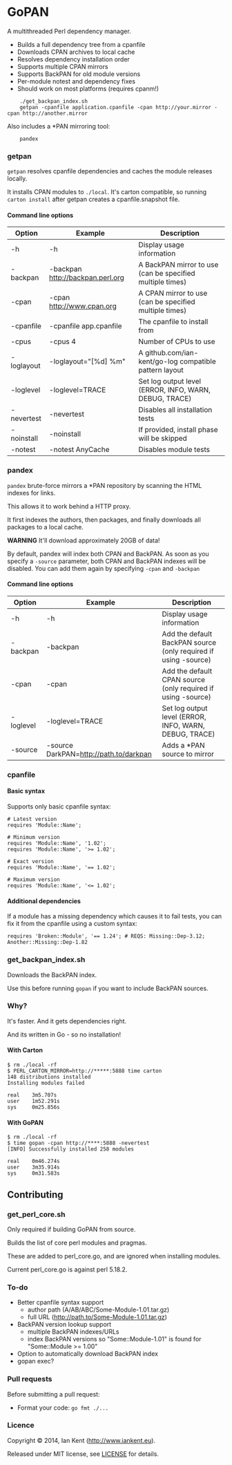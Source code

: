 GoPAN
=====

A multithreaded Perl dependency manager.

- Builds a full dependency tree from a cpanfile
- Downloads CPAN archives to local cache
- Resolves dependency installation order
- Supports multiple CPAN mirrors
- Supports BackPAN for old module versions
- Per-module notest and dependency fixes
- Should work on most platforms (requires cpanm!)

```
    ./get_backpan_index.sh
	getpan -cpanfile application.cpanfile -cpan http://your.mirror -cpan http://another.mirror
```

Also includes a *PAN mirroring tool:

```
    pandex
```

### getpan

`getpan` resolves cpanfile dependencies and caches the module releases locally.

It installs CPAN modules to `./local`. It's carton compatible, so running 
`carton install` after getpan creates a cpanfile.snapshot file.

#### Command line options

| Option            | Example                          | Description
| ---------         | -------                          | -----------
| -h                | -h                               | Display usage information
| -backpan          | -backpan http://backpan.perl.org | A BackPAN mirror to use (can be specified multiple times)
| -cpan             | -cpan http://www.cpan.org        | A CPAN mirror to use (can be specified multiple times)
| -cpanfile         | -cpanfile app.cpanfile           | The cpanfile to install from
| -cpus             | -cpus 4                          | Number of CPUs to use
| -loglayout        | -loglayout="[%d] %m"             | A github.com/ian-kent/go-log compatible pattern layout
| -loglevel         | -loglevel=TRACE                  | Set log output level (ERROR, INFO, WARN, DEBUG, TRACE)
| -nevertest        | -nevertest                       | Disables all installation tests
| -noinstall        | -noinstall                       | If provided, install phase will be skipped
| -notest           | -notest AnyCache                 | Disables module tests

### pandex

`pandex` brute-force mirrors a *PAN repository by scanning the HTML indexes for links.

This allows it to work behind a HTTP proxy.

It first indexes the authors, then packages, and finally downloads all packages to a local cache.

**WARNING** It'll download approximately 20GB of data!

By default, pandex will index both CPAN and BackPAN. As soon as you specify a `-source` parameter, both
CPAN and BackPAN indexes will be disabled. You can add them again by specifying `-cpan` and `-backpan`

#### Command line options

| Option      | Example                                | Description
| ---------   | -------                                | -----------
| -h          | -h                                     | Display usage information
| -backpan    | -backpan                               | Add the default BackPAN source (only required if using -source)
| -cpan       | -cpan                                  | Add the default CPAN source (only required if using -source)
| -loglevel   | -loglevel=TRACE                        | Set log output level (ERROR, INFO, WARN, DEBUG, TRACE)
| -source     | -source DarkPAN=http://path.to/darkpan | Adds a *PAN source to mirror

### cpanfile

#### Basic syntax

Supports only basic cpanfile syntax:

	# Latest version
    requires 'Module::Name';

    # Minimum version
    requires 'Module::Name', '1.02';
    requires 'Module::Name', '>= 1.02';

    # Exact version
    requires 'Module::Name', '== 1.02';

    # Maximum version
    requires 'Module::Name', '<= 1.02';

#### Additional dependencies

If a module has a missing dependency which causes it to fail tests, you can fix it from the cpanfile
using a custom syntax:

    requires 'Broken::Module', '== 1.24'; # REQS: Missing::Dep-3.12; Another::Missing::Dep-1.82

### get_backpan_index.sh

Downloads the BackPAN index.

Use this before running `gopan` if you want to include BackPAN sources.

### Why?

It's faster. And it gets dependencies right.

And its written in Go - so no installation!

#### With Carton

    $ rm ./local -rf
    $ PERL_CARTON_MIRROR=http://*****:5888 time carton
    148 distributions installed
    Installing modules failed

    real    3m5.707s
    user    1m52.291s
    sys	    0m25.856s

#### With GoPAN

    $ rm ./local -rf
    $ time gopan -cpan http://****:5888 -nevertest
    [INFO] Successfully installed 258 modules

    real    0m46.274s
    user    3m35.914s
    sys     0m31.583s

## Contributing

### get_perl_core.sh

Only required if building GoPAN from source.

Builds the list of core perl modules and pragmas.

These are added to perl_core.go, and are ignored when installing modules.

Current perl_core.go is against perl 5.18.2.

### To-do

- Better cpanfile syntax support
  - author path (A/AB/ABC/Some-Module-1.01.tar.gz)
  - full URL (http://path.to/Some-Module-1.01.tar.gz)
- BackPAN version lookup support
  - multiple BackPAN indexes/URLs
  - index BackPAN versions so "Some::Module-1.01" is found for "Some::Module >= 1.00"
- Option to automatically download BackPAN index
- gopan exec?

### Pull requests

Before submitting a pull request:

  * Format your code: ```go fmt ./...```

### Licence

Copyright ©‎ 2014, Ian Kent (http://www.iankent.eu).

Released under MIT license, see [LICENSE](LICENSE.md) for details.
